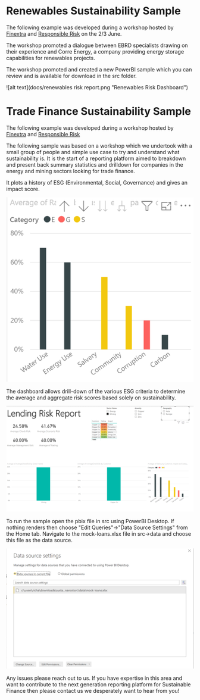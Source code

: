 # Renewables Sustainability Sample
The following example was developed during a workshop hosted by [Finextra](https://www.finextra.com "Finextra's Homepage") and [Responsible Risk](https://www.responsiblerisk.com/ "Responsible Risk Homepage") on the 2/3 June. 

The workshop promoted a dialogue between EBRD specialists drawing on their experience and Corre Energy, a company providing energy storage capabilities for renewables projects.

The workshop promoted and created a new PowerBI sample which you can review and is available for download in the src folder.

![alt text](docs/renewables risk report.png "Renewables Risk Dashboard")

# Trade Finance Sustainability Sample
The following example was developed during a workshop hosted by [Finextra](https://www.finextra.com "Finextra's Homepage") and [Responsible Risk](https://www.responsiblerisk.com/ "Responsible Risk Homepage")

The following sample was based on a workshop which we undertook with a small group of people and simple use case to try and understand what sustainability is. It is the start of a reporting platform aimed to breakdown and present back summary statistics and drilldown for companies in the energy and mining sectors looking for trade finance. 

It plots a history of ESG (Environmental, Social, Governance) and gives an impact score.

![alt text](/docs/ESG.png "ESG")

The dashboard allows drill-down of the various ESG criteria to determine the average and aggregate risk scores based solely on sustainability.

![alt text](/docs/lending_risk_report.png "Risk Report")

To run the sample open the pbix file in src using PowerBI Desktop. If nothing renders then choose "Edit Queries"->"Data Source Settings" from the Home tab. Navigate to the mock-loans.xlsx file in src->data and choose this file as the data source.

![alt text](/docs/mock_loans.png "Mock Loans")

Any issues please reach out to us. If you have expertise in this area and want to contribute to the next generation reporting platform for Sustainable Finance then please contact us we desperately want to hear from you!

